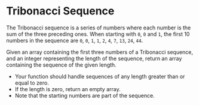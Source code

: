 # Tribonacci Sequence

The Tribonacci sequence is a series of numbers where each number is the sum of the three preceding ones. When starting with `0`, `0` and `1`, the first 10 numbers in the sequence are `0`, `0`, `1`, `1`, `2`, `4`, `7`, `13`, `24`, `44`.

Given an array containing the first three numbers of a Tribonacci sequence, and an integer representing the length of the sequence, return an array containing the sequence of the given length.

-   Your function should handle sequences of any length greater than or equal to zero.
-   If the length is zero, return an empty array.
-   Note that the starting numbers are part of the sequence.